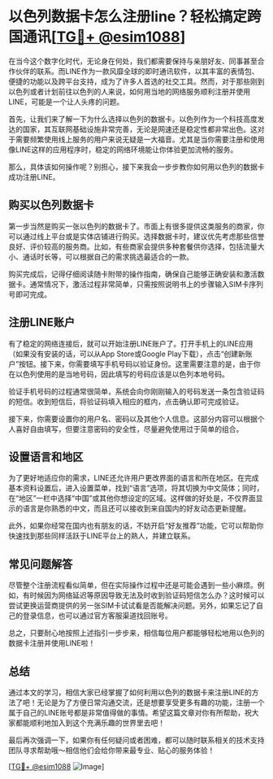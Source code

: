 # 以色列数据卡怎么注册line？轻松搞定跨国通讯[[TG💪+ @esim1088](https://t.me/s/esim1088)]

在当今这个数字化时代，无论身在何处，我们都需要保持与亲朋好友、同事甚至合作伙伴的联系。而LINE作为一款风靡全球的即时通讯软件，以其丰富的表情包、便捷的功能以及跨平台支持，成为了许多人首选的社交工具。然而，对于那些刚到以色列或者计划前往以色列的人来说，如何用当地的网络服务顺利注册并使用LINE，可能是一个让人头疼的问题。

首先，让我们来了解一下为什么选择以色列的数据卡。以色列作为一个科技高度发达的国家，其互联网基础设施非常完善，无论是网速还是稳定性都非常出色。这对于需要频繁使用线上服务的用户来说无疑是一大福音。尤其是当你需要注册和使用像LINE这样的应用程序时，稳定的网络环境能让你体验更加流畅的服务。

那么，具体该如何操作呢？别担心，接下来我会一步步教你如何用以色列的数据卡成功注册LINE。

## 购买以色列数据卡

第一步当然是购买一张以色列的数据卡了。市面上有很多提供这类服务的商家，你可以通过线上平台或是实体店铺进行购买。选择数据卡时，建议优先考虑那些信誉良好、评价较高的服务商。比如，有些商家会提供多种套餐供你选择，包括流量大小、通话时长等，可以根据自己的需求挑选最适合的一款。

购买完成后，记得仔细阅读随卡附带的操作指南，确保自己能够正确安装和激活数据卡。通常情况下，激活过程非常简单，只需按照说明书上的步骤输入SIM卡序列号即可完成。

## 注册LINE账户

有了稳定的网络连接后，就可以开始注册LINE账户了。打开手机上的LINE应用（如果没有安装的话，可以从App Store或Google Play下载），点击“创建新账户”按钮。接下来，你需要填写手机号码以验证身份。这里需要注意的是，由于你在以色列使用的是当地号码，因此填写的号码应该是以色列本地号码。

验证手机号码的过程通常很简单，系统会向你刚刚输入的号码发送一条包含验证码的短信。收到短信后，将验证码填入相应的框内，点击确认即可完成验证。

接下来，你需要设置你的用户名、密码以及其他个人信息。这部分内容可以根据个人喜好自由填写，但要注意密码的安全性，尽量避免使用过于简单的组合。

## 设置语言和地区

为了更好地适应你的需求，LINE还允许用户更改界面的语言和所在地区。在完成基本资料设置后，进入设置菜单，找到“语言”选项，将其切换为中文简体；同时，在“地区”一栏中选择“中国”或其他你想设定的区域。这样做的好处是，不仅界面显示的语言是你熟悉的中文，而且还可以接收到来自国内的好友动态更新提醒。

此外，如果你经常在国内也有朋友的话，不妨开启“好友推荐”功能，它可以帮助你快速找到那些同样活跃于LINE平台上的熟人，并建立联系。

## 常见问题解答

尽管整个注册流程看似简单，但在实际操作过程中还是可能会遇到一些小麻烦。例如，有时候因为网络延迟等原因导致无法及时收到验证码短信怎么办？这时候可以尝试更换运营商提供的另一张SIM卡试试看是否能解决问题。另外，如果忘记了自己的登录信息，也可以通过官方客服渠道找回账号。

总之，只要耐心地按照上述指引一步步来，相信每位用户都能够轻松地用以色列的数据卡注册并使用LINE啦！

## 总结

通过本文的学习，相信大家已经掌握了如何利用以色列的数据卡来注册LINE的方法了吧！无论是为了方便日常沟通交流，还是想要享受更多有趣的功能，注册一个属于自己的LINE账号都是非常值得做的事情。希望这篇文章对你有所帮助，祝大家都能顺利地加入到这个充满乐趣的世界里去吧！

最后再次强调一下，如果你有任何疑问或者困难，都可以随时联系相关的技术支持团队寻求帮助哦～相信他们会给你带来最专业、贴心的服务体验！

[[TG💪+ @esim1088](https://t.me/s/esim1088) ![Image](https://i.postimg.cc/4NQfJmqS/Snipaste-2025-05-13-00-14-12.png)]